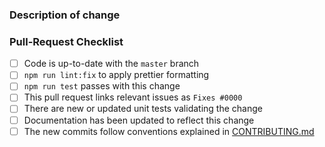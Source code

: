 <!--
  😀 Wonderful!  Thank you for opening a pull request for CustomConsoleColors.

  Please fill in the information below to expedite the review
  and (hopefully) merge of your change.

  If unsure about something... just do as best as you're able,
  or reach out through our community support channels!
  https://github.com/ialopezg/custom-logger-service/blob/master/docs/support.md
-->

### Description of change

<!--
  Please be clear and concise what the change is intended to do,
  why this change is needed, and how you've verified that it
  corrects what you intended.

  In some cases it may be helpful to include the current behavior
  and the new behavior.

  If the change is related to an open issue, you can link it here.
  If you include `Fixes #0000` (replacing `0000` with the issue number)
  when this is merged it will automatically mark the issue as fixed and
  close it.
-->


### Pull-Request Checklist

<!--
  Please make sure to review and check all of the following.

  If an item is not applicable, you can add "N/A" to the end.
-->

- [ ] Code is up-to-date with the `master` branch
- [ ] `npm run lint:fix` to apply prettier formatting
- [ ] `npm run test` passes with this change
- [ ] This pull request links relevant issues as `Fixes #0000`
- [ ] There are new or updated unit tests validating the change
- [ ] Documentation has been updated to reflect this change
- [ ] The new commits follow conventions explained in [CONTRIBUTING.md](https://github.com/ialopezg/corejs/blob/master/CONTRIBUTING.md)

<!--
  🎉 Thank you for contributing and making CustomConsoleColors even better!
-->

